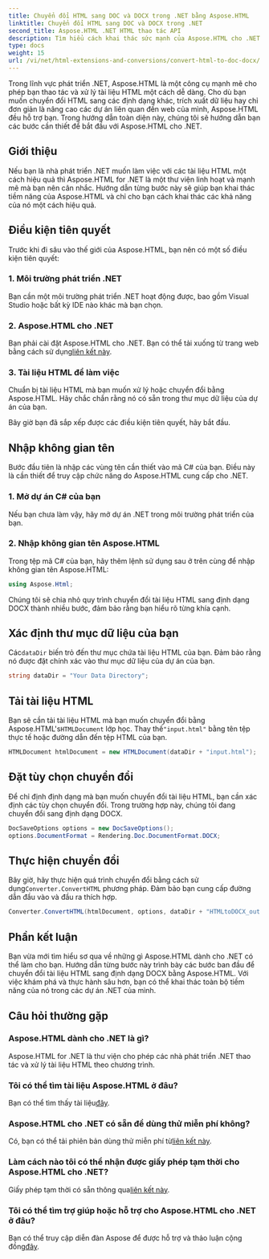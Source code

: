 ```yaml
---
title: Chuyển đổi HTML sang DOC và DOCX trong .NET bằng Aspose.HTML
linktitle: Chuyển đổi HTML sang DOC và DOCX trong .NET
second_title: Aspose.HTML .NET HTML thao tác API
description: Tìm hiểu cách khai thác sức mạnh của Aspose.HTML cho .NET trong hướng dẫn từng bước này. Chuyển đổi HTML sang DOCX dễ dàng và nâng cấp các dự án .NET của bạn. Bắt đầu từ hôm nay!
type: docs
weight: 15
url: /vi/net/html-extensions-and-conversions/convert-html-to-doc-docx/
---
```


Trong lĩnh vực phát triển .NET, Aspose.HTML là một công cụ mạnh mẽ cho phép bạn thao tác và xử lý tài liệu HTML một cách dễ dàng. Cho dù bạn muốn chuyển đổi HTML sang các định dạng khác, trích xuất dữ liệu hay chỉ đơn giản là nâng cao các dự án liên quan đến web của mình, Aspose.HTML đều hỗ trợ bạn. Trong hướng dẫn toàn diện này, chúng tôi sẽ hướng dẫn bạn các bước cần thiết để bắt đầu với Aspose.HTML cho .NET.

## Giới thiệu

Nếu bạn là nhà phát triển .NET muốn làm việc với các tài liệu HTML một cách hiệu quả thì Aspose.HTML for .NET là một thư viện linh hoạt và mạnh mẽ mà bạn nên cân nhắc. Hướng dẫn từng bước này sẽ giúp bạn khai thác tiềm năng của Aspose.HTML và chỉ cho bạn cách khai thác các khả năng của nó một cách hiệu quả.

## Điều kiện tiên quyết

Trước khi đi sâu vào thế giới của Aspose.HTML, bạn nên có một số điều kiện tiên quyết:

### 1. Môi trường phát triển .NET

Bạn cần một môi trường phát triển .NET hoạt động được, bao gồm Visual Studio hoặc bất kỳ IDE nào khác mà bạn chọn.

### 2. Aspose.HTML cho .NET

 Bạn phải cài đặt Aspose.HTML cho .NET. Bạn có thể tải xuống từ trang web bằng cách sử dụng[liên kết này](https://releases.aspose.com/html/net/).

### 3. Tài liệu HTML để làm việc

Chuẩn bị tài liệu HTML mà bạn muốn xử lý hoặc chuyển đổi bằng Aspose.HTML. Hãy chắc chắn rằng nó có sẵn trong thư mục dữ liệu của dự án của bạn.

Bây giờ bạn đã sắp xếp được các điều kiện tiên quyết, hãy bắt đầu.

## Nhập không gian tên

Bước đầu tiên là nhập các vùng tên cần thiết vào mã C# của bạn. Điều này là cần thiết để truy cập chức năng do Aspose.HTML cung cấp cho .NET.

### 1. Mở dự án C# của bạn

Nếu bạn chưa làm vậy, hãy mở dự án .NET trong môi trường phát triển của bạn.

### 2. Nhập không gian tên Aspose.HTML

Trong tệp mã C# của bạn, hãy thêm lệnh sử dụng sau ở trên cùng để nhập không gian tên Aspose.HTML:

```csharp
using Aspose.Html;
```

Chúng tôi sẽ chia nhỏ quy trình chuyển đổi tài liệu HTML sang định dạng DOCX thành nhiều bước, đảm bảo rằng bạn hiểu rõ từng khía cạnh.

## Xác định thư mục dữ liệu của bạn

 Các`dataDir` biến trỏ đến thư mục chứa tài liệu HTML của bạn. Đảm bảo rằng nó được đặt chính xác vào thư mục dữ liệu của dự án của bạn.

```csharp
string dataDir = "Your Data Directory";
```

## Tải tài liệu HTML

 Bạn sẽ cần tải tài liệu HTML mà bạn muốn chuyển đổi bằng Aspose.HTML's`HTMLDocument` lớp học. Thay thế`"input.html"` bằng tên tệp thực tế hoặc đường dẫn đến tệp HTML của bạn.

```csharp
HTMLDocument htmlDocument = new HTMLDocument(dataDir + "input.html");
```

## Đặt tùy chọn chuyển đổi

Để chỉ định định dạng mà bạn muốn chuyển đổi tài liệu HTML, bạn cần xác định các tùy chọn chuyển đổi. Trong trường hợp này, chúng tôi đang chuyển đổi sang định dạng DOCX.

```csharp
DocSaveOptions options = new DocSaveOptions();
options.DocumentFormat = Rendering.Doc.DocumentFormat.DOCX;
```

## Thực hiện chuyển đổi

 Bây giờ, hãy thực hiện quá trình chuyển đổi bằng cách sử dụng`Converter.ConvertHTML` phương pháp. Đảm bảo bạn cung cấp đường dẫn đầu vào và đầu ra thích hợp.

```csharp
Converter.ConvertHTML(htmlDocument, options, dataDir + "HTMLtoDOCX_out.docx");
```

## Phần kết luận

Bạn vừa mới tìm hiểu sơ qua về những gì Aspose.HTML dành cho .NET có thể làm cho bạn. Hướng dẫn từng bước này trình bày các bước ban đầu để chuyển đổi tài liệu HTML sang định dạng DOCX bằng Aspose.HTML. Với việc khám phá và thực hành sâu hơn, bạn có thể khai thác toàn bộ tiềm năng của nó trong các dự án .NET của mình.

## Câu hỏi thường gặp

### Aspose.HTML dành cho .NET là gì?
Aspose.HTML for .NET là thư viện cho phép các nhà phát triển .NET thao tác và xử lý tài liệu HTML theo chương trình.

### Tôi có thể tìm tài liệu Aspose.HTML ở đâu?
 Bạn có thể tìm thấy tài liệu[đây](https://reference.aspose.com/html/net/).

### Aspose.HTML cho .NET có sẵn để dùng thử miễn phí không?
 Có, bạn có thể tải phiên bản dùng thử miễn phí từ[liên kết này](https://releases.aspose.com/).

### Làm cách nào tôi có thể nhận được giấy phép tạm thời cho Aspose.HTML cho .NET?
 Giấy phép tạm thời có sẵn thông qua[liên kết này](https://purchase.aspose.com/temporary-license/).

### Tôi có thể tìm trợ giúp hoặc hỗ trợ cho Aspose.HTML cho .NET ở đâu?
 Bạn có thể truy cập diễn đàn Aspose để được hỗ trợ và thảo luận cộng đồng[đây](https://forum.aspose.com/).